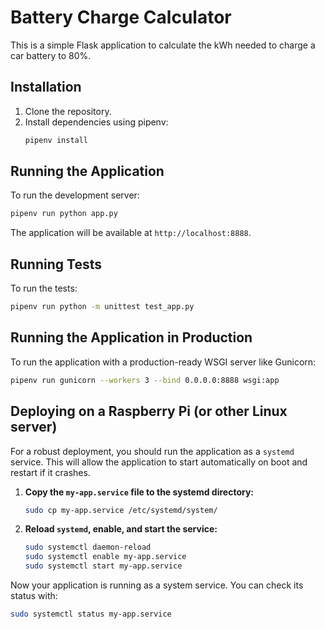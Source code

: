 # Battery Charge Calculator

This is a simple Flask application to calculate the kWh needed to charge a car battery to 80%.

## Installation

1. Clone the repository.
2. Install dependencies using pipenv:
   ```bash
   pipenv install
   ```

## Running the Application

To run the development server:

```bash
pipenv run python app.py
```

The application will be available at `http://localhost:8888`.

## Running Tests

To run the tests:

```bash
pipenv run python -m unittest test_app.py
```

## Running the Application in Production

To run the application with a production-ready WSGI server like Gunicorn:

```bash
pipenv run gunicorn --workers 3 --bind 0.0.0.0:8888 wsgi:app
```

## Deploying on a Raspberry Pi (or other Linux server)

For a robust deployment, you should run the application as a `systemd` service. This will allow the application to start automatically on boot and restart if it crashes.

1. **Copy the `my-app.service` file to the systemd directory:**

   ```bash
   sudo cp my-app.service /etc/systemd/system/
   ```

2. **Reload `systemd`, enable, and start the service:**
   ```bash
   sudo systemctl daemon-reload
   sudo systemctl enable my-app.service
   sudo systemctl start my-app.service
   ```

Now your application is running as a system service. You can check its status with:

```bash
sudo systemctl status my-app.service
```
